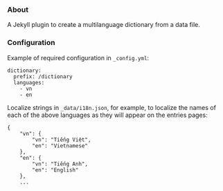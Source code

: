 ### About

A Jekyll plugin to create a multilanguage dictionary from a data file.

### Configuration

Example of required configuration in `_config.yml`:

```
dictionary:
  prefix: /dictionary
  languages:
    - vn
	- en
```

Localize strings in `_data/i18n.json`, for example, to localize the names of each of the above languages as they will appear on the entries pages:

```
{
	"vn": {
		"vn": "Tiếng Việt",
		"en": "Vietnamese"
	},
	"en": {
		"vn": "Tiếng Anh",
		"en": "English"
	},
	...
```
